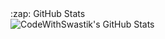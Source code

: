 
  <summary>:zap: GitHub Stats</summary>

  <img align="left" alt="CodeWithSwastik's GitHub Stats" src="https://github-readme-stats.vercel.app/api?username=Benflex1&show_icons=true&hide_border=true&theme=radical" />

